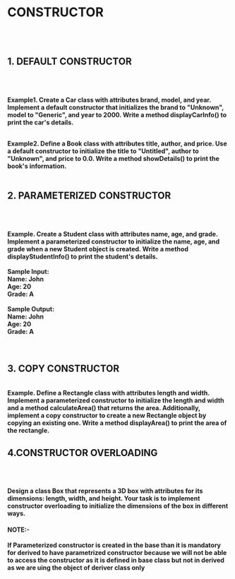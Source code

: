 # CONSTRUCTOR
<br>
<br>
<h2>1. DEFAULT CONSTRUCTOR</h2>
<br>
<br>

<b>Example1. Create a Car class with attributes brand, model, and year. Implement a default constructor that initializes the brand to "Unknown", model to "Generic", and year to 2000. Write a method displayCarInfo() to print the car's details.<b>
<br>
<br>


<b>Example2. Define a Book class with attributes title, author, and price. Use a default constructor to initialize the title to "Untitled", author to "Unknown", and price to 0.0. Write a method showDetails() to print the book's information.</b>
<br>
<br>
<h2>2. PARAMETERIZED CONSTRUCTOR</h2>
<br>
<br>

<b>Example. Create a Student class with attributes name, age, and grade. Implement a parameterized constructor to initialize the name, age, and grade when a new Student object is created. Write a method displayStudentInfo() to print the student's details.</b>
<br>
<br>
Sample Input:
<br>
Name: John<br>
Age: 20<br>
Grade: A<br>
<br>
Sample Output:<br>
Name: John<br>
Age: 20<br>
Grade: A<br>
<br>
<br>
<h2>3. COPY CONSTRUCTOR</h2>
<br>
<b>Example. Define a Rectangle class with attributes length and width. Implement a parameterized constructor to initialize the length and width and a method calculateArea() that returns the area. Additionally, implement a copy constructor to create a new Rectangle object by copying an existing one. Write a method displayArea() to print the area of the rectangle.</b>
<br>


<h2>4.CONSTRUCTOR OVERLOADING</h2>
<br>
<br>



<b>Design a class Box that represents a 3D box with attributes for its dimensions: length, width, and height. Your task is to implement constructor overloading to initialize the dimensions of the box in different ways.</b>



<h4>NOTE:-</h4>
<b>If Parameterized constructor is created in the base than it is mandatory for derived to have parametrized constructor because we will not be able to access the constructor as it is defined in base class but not in derived as we are uing the object of deriver class only</b>




